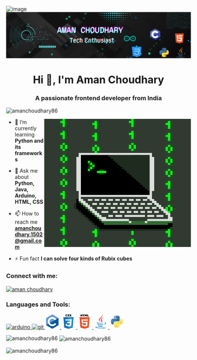 ![image](https://github.com/user-attachments/assets/a145bf66-a969-4fda-b5fd-8eab8a5b85ef)![logo](https://github.com/amanchoudhary86/amanchoudhary86/blob/main/Banner.png?raw=true)

<h1 align="center">Hi 👋, I'm Aman Choudhary</h1>
<h3 align="center">A passionate frontend developer from India</h3>
<p align="left"> <img src="https://komarev.com/ghpvc/?username=amanchoudhary86&label=Profile%20views&color=0e75b6&style=flat" alt="amanchoudhary86" /> </p>

<img align="right" alt="Coding" width="400" height="350" src="https://github.com/amanchoudhary86/amanchoudhary86/blob/main/gif1.gif?raw=true">


- 🌱 I’m currently learning **Python and its frameworks**

- 💬 Ask me about **Python, Java, Arduino, HTML, CSS**

- 📫 How to reach me **amanchoudhary.1502@gmail.com**

- ⚡ Fun fact **I can solve four kinds of Rubix cubes**

<h3 align="left">Connect with me:</h3>
<p align="left">
<a href="https://linkedin.com/in/aman choudhary" target="blank"><img align="center" src="https://raw.githubusercontent.com/rahuldkjain/github-profile-readme-generator/master/src/images/icons/Social/linked-in-alt.svg" alt="aman choudhary" height="30" width="40" /></a>
</p>

<h3 align="left">Languages and Tools:</h3>
<p align="left"> <a href="https://www.arduino.cc/" target="_blank" rel="noreferrer"> <img src="https://cdn.worldvectorlogo.com/logos/arduino-1.svg" alt="arduino" width="40" height="40"/> </a> <a href="https://git-scm.com/" target="_blank" rel="noreferrer"> <img src="https://www.vectorlogo.zone/logos/git-scm/git-scm-icon.svg" alt="git" width="40" height="40"/> </a> <a href="https://www.cprogramming.com/" target="_blank" rel="noreferrer"> <img src="https://raw.githubusercontent.com/devicons/devicon/master/icons/c/c-original.svg" alt="c" width="40" height="40"/> </a> <a href="https://www.w3schools.com/css/" target="_blank" rel="noreferrer"> <img src="https://raw.githubusercontent.com/devicons/devicon/master/icons/css3/css3-original-wordmark.svg" alt="css3" width="40" height="40"/> </a> <a href="https://www.w3.org/html/" target="_blank" rel="noreferrer"> <img src="https://raw.githubusercontent.com/devicons/devicon/master/icons/html5/html5-original-wordmark.svg" alt="html5" width="40" height="40"/> </a> <a href="https://www.java.com" target="_blank" rel="noreferrer"> <img src="https://raw.githubusercontent.com/devicons/devicon/master/icons/java/java-original.svg" alt="java" width="40" height="40"/> </a> <a href="https://www.python.org" target="_blank" rel="noreferrer"> <img src="https://raw.githubusercontent.com/devicons/devicon/master/icons/python/python-original.svg" alt="python" width="40" height="40"/> </a> </p>

<p><img align="left" src="https://github-readme-stats.vercel.app/api/top-langs?username=amanchoudhary86&show_icons=true&locale=en&layout=compact" alt="amanchoudhary86" /></p>

<p>&nbsp;<img align="center" src="https://github-readme-stats.vercel.app/api?username=amanchoudhary86&show_icons=true&locale=en" alt="amanchoudhary86" /></p>

<p><img align="center" src="https://github-readme-streak-stats.herokuapp.com/?user=amanchoudhary86&" alt="amanchoudhary86" /></p>
